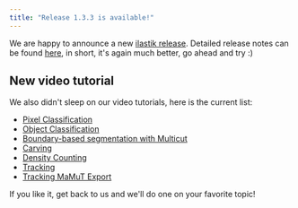 ```yaml
---
title: "Release 1.3.3 is available!"
---
```


We are happy to announce a new [ilastik release](/download.html).
Detailed release notes can be found [here](https://github.com/ilastik/ilastik/wiki/Release-Notes#ilastik-133rc2-30-september-2019), in short, it's again much better, go ahead and try :)

## New video tutorial

We also didn't sleep on our video tutorials, here is the current list:
 * [Pixel Classification](https://youtu.be/5N0XYW9gRZY)
 * [Object Classification](https://youtu.be/SQeRGvHeT3o)
 * [Boundary-based segmentation with Multicut](https://youtu.be/leuTtIAmEwE)
 * [Carving](https://youtu.be/xGyTriPQXHI)
 * [Density Counting](https://youtu.be/N-QhiTWVDmk)
 * [Tracking](https://youtu.be/bZoWx2FuT08)
 * [Tracking MaMuT Export](https://youtu.be/kjVqWSSdDmU)

If you like it, get back to us and we'll do one on your favorite topic!

